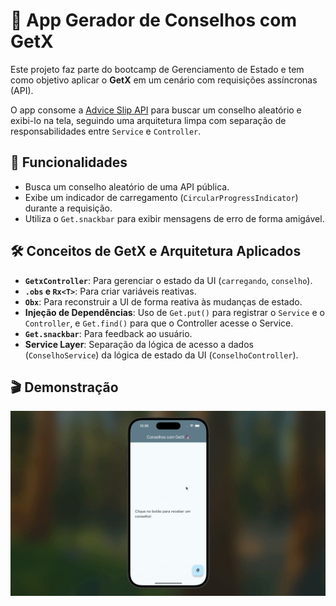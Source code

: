 # 🔮 App Gerador de Conselhos com GetX

Este projeto faz parte do bootcamp de Gerenciamento de Estado e tem como objetivo aplicar o **GetX** em um cenário com requisições assíncronas (API).

O app consome a [Advice Slip API](https://api.adviceslip.com/) para buscar um conselho aleatório e exibi-lo na tela, seguindo uma arquitetura limpa com separação de responsabilidades entre `Service` e `Controller`.

## 🎯 Funcionalidades

-   Busca um conselho aleatório de uma API pública.
-   Exibe um indicador de carregamento (`CircularProgressIndicator`) durante a requisição.
-   Utiliza o `Get.snackbar` para exibir mensagens de erro de forma amigável.

## 🛠️ Conceitos de GetX e Arquitetura Aplicados

-   **`GetxController`**: Para gerenciar o estado da UI (`carregando`, `conselho`).
-   **`.obs` e `Rx<T>`**: Para criar variáveis reativas.
-   **`Obx`**: Para reconstruir a UI de forma reativa às mudanças de estado.
-   **Injeção de Dependências**: Uso de `Get.put()` para registrar o `Service` e o `Controller`, e `Get.find()` para que o Controller acesse o Service.
-   **`Get.snackbar`**: Para feedback ao usuário.
-   **Service Layer**: Separação da lógica de acesso a dados (`ConselhoService`) da lógica de estado da UI (`ConselhoController`).

## 🎬 Demonstração

![Demonstração do App Gerador de Conselhos com GetX](./assets/conselhos_getx_demo.gif)